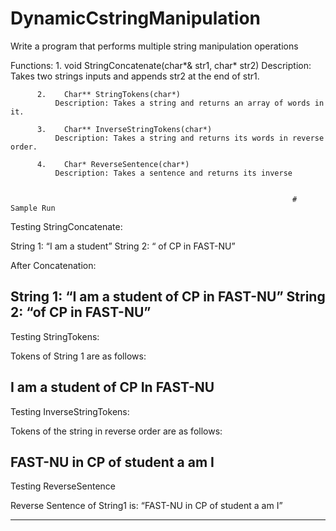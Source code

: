 # DynamicCstringManipulation
Write a program that performs multiple string manipulation operations

Functions:
          1.	void StringConcatenate(char*& str1, char* str2)
              Description: Takes two strings inputs and appends str2 at the end of str1.
              
          2.	Char** StringTokens(char*)
              Description: Takes a string and returns an array of words in it.
              
          3.	Char** InverseStringTokens(char*)
              Description: Takes a string and returns its words in reverse order.
              
          4.	Char* ReverseSentence(char*)
              Description: Takes a sentence and returns its inverse
              
							
                                                                   # Sample Run
                                                                    
Testing StringConcatenate:

String 1:                   “I am a student” 
String 2:                   “ of CP in FAST-NU” 

After Concatenation:

String 1:                              “I am a student of CP in FAST-NU”
String 2:                               “of CP in FAST-NU”
------------------------------------------------------------------------------------------------------------

Testing StringTokens:

Tokens of String 1 are as follows:

I
am
a
student
of
CP
In
FAST-NU
------------------------------------------------------------------------------------------------------------

Testing InverseStringTokens:

Tokens of the string in reverse order are as follows:

FAST-NU
in
CP
of
student
a
am
I 
------------------------------------------------------------------------------------------------------------
Testing ReverseSentence

Reverse Sentence of String1 is:                 “FAST-NU in CP of student a am I”

------------------------------------------------------------------------------------------------------------

